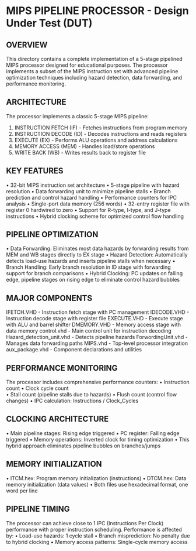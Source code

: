 # MIPS PIPELINE PROCESSOR - Design Under Test (DUT)


OVERVIEW
--------
This directory contains a complete implementation of a 5-stage pipelined MIPS 
processor designed for educational purposes. The processor implements a subset 
of the MIPS instruction set with advanced pipeline optimization techniques 
including hazard detection, data forwarding, and performance monitoring.

ARCHITECTURE
------------
The processor implements a classic 5-stage MIPS pipeline:

1. INSTRUCTION FETCH (IF)   - Fetches instructions from program memory
2. INSTRUCTION DECODE (ID)  - Decodes instructions and reads registers  
3. EXECUTE (EX)            - Performs ALU operations and address calculations
4. MEMORY ACCESS (MEM)     - Handles load/store operations
5. WRITE BACK (WB)         - Writes results back to register file

KEY FEATURES
------------
• 32-bit MIPS instruction set architecture
• 5-stage pipeline with hazard resolution
• Data forwarding unit to minimize pipeline stalls
• Branch prediction and control hazard handling
• Performance counters for IPC analysis
• Single-port data memory (256 words)
• 32-entry register file with register 0 hardwired to zero
• Support for R-type, I-type, and J-type instructions
• Hybrid clocking scheme for optimized control flow handling


PIPELINE OPTIMIZATION
--------------------
• Data Forwarding: Eliminates most data hazards by forwarding results from 
  MEM and WB stages directly to EX stage
• Hazard Detection: Automatically detects load-use hazards and inserts 
  pipeline stalls when necessary
• Branch Handling: Early branch resolution in ID stage with forwarding 
  support for branch comparisons
• Hybrid Clocking: PC updates on falling edge, pipeline stages on rising 
  edge to eliminate control hazard bubbles


MAJOR COMPONENTS
---------------
IFETCH.VHD                  - Instruction fetch stage with PC management
IDECODE.VHD                 - Instruction decode stage with register file
EXECUTE.VHD                 - Execute stage with ALU and barrel shifter
DMEMORY.VHD                 - Memory access stage with data memory
control.vhd                 - Main control unit for instruction decoding
Hazard_detection_unit.vhd   - Detects pipeline hazards
ForwordingUnit.vhd          - Manages data forwarding paths
MIPS.vhd                    - Top-level processor integration
aux_package.vhd             - Component declarations and utilities

PERFORMANCE MONITORING
---------------------
The processor includes comprehensive performance counters:
• Instruction count
• Clock cycle count  
• Stall count (pipeline stalls due to hazards)
• Flush count (control flow changes)
• IPC calculation: Instructions / Clock_Cycles

CLOCKING ARCHITECTURE
--------------------
• Main pipeline stages: Rising edge triggered
• PC register: Falling edge triggered
• Memory operations: Inverted clock for timing optimization
• This hybrid approach eliminates pipeline bubbles on branches/jumps

MEMORY INITIALIZATION
--------------------
• ITCM.hex: Program memory initialization (instructions)
• DTCM.hex: Data memory initialization (data values)
• Both files use hexadecimal format, one word per line


PIPELINE TIMING
--------------
The processor can achieve close to 1 IPC (Instructions Per Clock) performance
with proper instruction scheduling. Performance is affected by:
• Load-use hazards: 1 cycle stall
• Branch misprediction: No penalty due to hybrid clocking
• Memory access patterns: Single-cycle memory access
